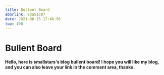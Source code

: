 ```yaml
---
title: Bullent Board
abbrlink: 93a51c97
date: 2021-08-15 17:46:56
top: 100
---
```


# Bullent Board

**Hello, here is smallstars's blog bullent board! I hope you will like my blog, and you can also leave your link in the comment area, thanks.**
